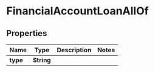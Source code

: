 

# FinancialAccountLoanAllOf


## Properties

| Name | Type | Description | Notes |
|------------ | ------------- | ------------- | -------------|
|**type** | **String** |  |  |



